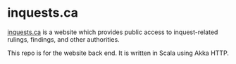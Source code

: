 # inquests.ca

<a href="inquests.ca">inquests.ca</a> is a website which provides public access to inquest-related rulings, findings, and other authorities.

This repo is for the website back end. It is written in Scala using Akka HTTP.
